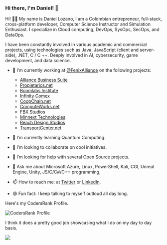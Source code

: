 ### Hi there, I'm Daniel! 👋

Hi! 👋🏻 My name is Daniel Lozano, I am a Colombian entrepreneur, full-stack, cross-platform developer, Computer Science Instructor and Simulation Enthusiast. I specialize in Cloud computing, DevOps, SysOps, SecOps, and DataOps.

I have been constantly involved in various academic and commercial projects, using technologies such as Java, JavaScript (client and server-side), .NET,  C / C ++. Deeply involved in AI, cybersecurity, game development, and data science.

- 🔭 I’m currently working at [@FenixAlliance](https://github.com/FenixAlliance) on the following projects:
    - [Alliance Business Suite](https://absuite.net)
    - [Propietarios.net](https://Propietarios.net)
    - [Boomlabs Institute](https://Boomlabs.edu.co)
    - [Infinity Comex](https://infinity-comex.com)
    - [CoopChain.net](https://coopchain.net)
    - [ComputeWorks.net](https://ComputeWorks.net)
    - [FBX Studios](https://fbxstudios.com)
    - [Minnext Technologies](https://minnext.com)
    - [Reach Design Studios](https://absuite.net)
    - [TransportCenter.net](https://transportcenter.net)
    
- 🌱 I’m currently learning Quantum Computing.
- 👯 I’m looking to collaborate on cool initiatives.
- 🤔 I’m looking for help with several Open Source projects.
- 💬 Ask me about Microsoft Azure, Linux, PowerShell, Kali, CGI, Unreal Engine, Unity, JS/C/C#/C++ programming, 
- 📫 How to reach me: at [Twitter](https://twitter.com/dlozanonavas) or [LinkedIn](https://www.linkedin.com/in/dlozanonavas/).
- 😄 Fun fact: I keep talking to myself outloud all day long. 

Here's my CodersRank Profile. 

![CodersRank Profile](https://cr-ss-service.azurewebsites.net/api/ScreenShot?widget=summary&username=dlozanonavas&badges=12&show-avatar=false&style=--header-bg-color:%23000;--border-radius:10px)

I think it does a pretty good job showcasing what I do on my day to day basis.

<img  src="https://cr-skills-chart-widget.azurewebsites.net/api/api?username=dlozanonavas&style=--header-bg-color:%23000;--border-radius:10px"/>
